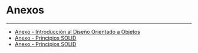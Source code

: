 # Anexos

---

- [Anexo - Introducción al Diseño Orientado a Objetos](introducción.md)
- [Anexo - Principios SOLID](solid.md)
- [Anexo - Principios SOLID](PatronDeDisenoCreacional.md)
